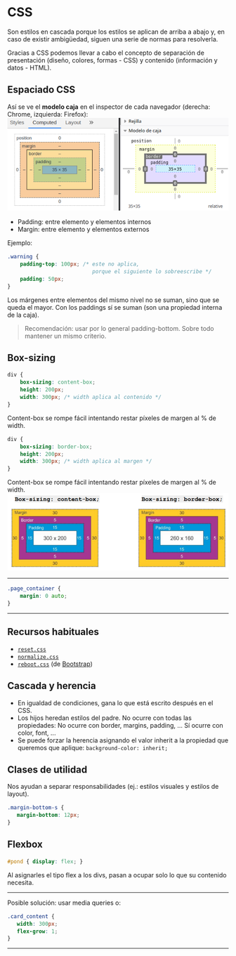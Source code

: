 # CSS
Son estilos en cascada porque los estilos se aplican de arriba a abajo y, en caso de existir ambigüedad, siguen una serie de normas para resolverla.

Gracias a CSS podemos llevar a cabo el concepto de separación de presentación (diseño, colores, formas - CSS) y contenido (información y datos - HTML).

## Espaciado CSS
Así se ve el **modelo caja** en el inspector de cada navegador (derecha: Chrome, izquierda: Firefox):
![](_inspector_navegadores.png)

- Padding: entre elemento y elementos internos
- Margin: entre elemento y elementos externos

Ejemplo:
```css
.warning {
    padding-top: 100px; /* este no aplica,
                           porque el siguiente lo sobreescribe */
    padding: 50px;
}
```

Los márgenes entre elementos del mismo nivel no se suman, sino que se queda el mayor.
Con los paddings sí se suman (son una propiedad interna de la caja).

> Recomendación: usar por lo general padding-bottom. Sobre todo mantener un mismo criterio.

## Box-sizing
```css
div {
    box-sizing: content-box;
    height: 200px;
    width: 300px; /* width aplica al contenido */
}
```
Content-box se rompe fácil intentando restar píxeles de margen al % de width.
```css
div {
    box-sizing: border-box;
    height: 200px;
    width: 300px; /* width aplica al margen */
}
```
Content-box se rompe fácil intentando restar píxeles de margen al % de width.
![](_box-sizing.png)

---
```css
.page_container {
    margin: 0 auto;
}
```
---

## Recursos habituales
- [`reset.css`](https://meyerweb.com/eric/tools/css/reset/)
- [`normalize.css`](https://necolas.github.io/normalize.css/)
- [`reboot.css`](https://gist.github.com/marharyta/b83a3683085eb42867bbcefb34687af8) (de [Bootstrap](https://getbootstrap.com/docs/4.0/content/reboot/))

## Cascada y herencia
- En igualdad de condiciones, gana lo que está escrito después en el CSS.
- Los hijos heredan estilos del padre. No ocurre con todas las propiedades:
   No ocurre con border, margins, padding, ...
   Sí ocurre con color, font, ...
 - Se puede forzar la herencia asignando el valor inherit a la propiedad que queremos que aplique: `background-color: inherit;`

 ## Clases de utilidad
 Nos ayudan a separar responsabilidades (ej.: estilos visuales y estilos de layout).
 ```css
 .margin-bottom-s {
    margin-bottom: 12px;
 }
 ```

 ## Flexbox
 ```css
 #pond { display: flex; }
 ```
 Al asignarles el tipo flex a los divs, pasan a ocupar solo lo que su contenido necesita.

 ---
 Posible solución: usar media queries o:
 ```css
 .card_content {
    width: 300px;
    flex-grow: 1;
 }
 ```
 ---
